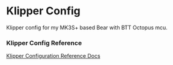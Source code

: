 # Klipper Config

Klipper config for my MK3S+ based Bear with BTT Octopus mcu.


### Klipper Config Reference

[Klipper Configuration Reference Docs](https://www.klipper3d.org/Config_Reference.html)
